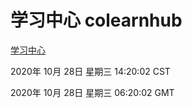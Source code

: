 # 学习中心 colearnhub
[学习中心](http://:56308/colearnhub/)

2020年 10月 28日 星期三 14:20:02 CST

2020年 10月 28日 星期三 06:20:02 GMT
